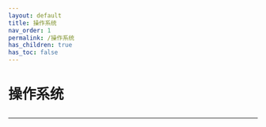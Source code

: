 ```yaml
---
layout: default
title: 操作系统
nav_order: 1
permalink: /操作系统
has_children: true
has_toc: false
---
```


# 操作系统

## 



------

